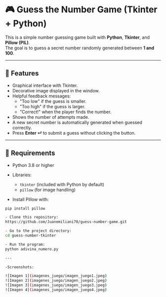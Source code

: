 # 🎮 Guess the Number Game (Tkinter + Python)

This is a simple number guessing game built with **Python**, **Tkinter**, and **Pillow (PIL)**.  
The goal is to guess a secret number randomly generated between **1 and 100**.

---

## 📌 Features
- Graphical interface with Tkinter.
- Decorative image displayed in the window.
- Helpful feedback messages:
  - "Too low" if the guess is smaller.
  - "Too high" if the guess is larger.
  - "Correct!" when the player finds the number.
- Shows the number of attempts made.
- A new secret number is automatically generated when guessed correctly.
- Press **Enter ↵** to submit a guess without clicking the button.

---

## 🚀 Requirements
- Python 3.8 or higher
- Libraries:
  - `tkinter` (included with Python by default)
  - `pillow` (for image handling)

- Install Pillow with:
```bash
pip install pillow

- Clone this repository:
https://github.com/Juanemiliani70/guess-number-game.git

- Go to the project directory:
cd guess-number-tkinter

- Run the program:
python adivina_numero.py

---

-Screenshots:

![Imagen 1](imagenes_juego/imagen_juego1.jpeg)
![Imagen 2](imagenes_juego/imagen_juego2.jpeg)
![Imagen 3](imagenes_juego/imagen_juego3.jpeg)
![Imagen 4](imagenes_juego/imagen_juego4.jpeg)



